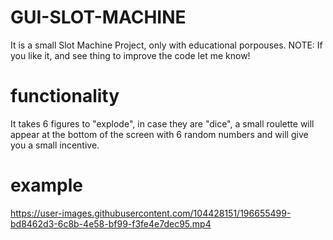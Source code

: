 # GUI-SLOT-MACHINE
It is a small Slot Machine Project, only with educational porpouses.
NOTE: If you like it, and see thing to improve the code let me know!

# functionality

It takes 6 figures to "explode", in case they are "dice", a small roulette will appear at the bottom of the screen with 6 random numbers and will give you a small incentive.

# example
https://user-images.githubusercontent.com/104428151/196655499-bd8462d3-6c8b-4e58-bf99-f3fe4e7dec95.mp4
